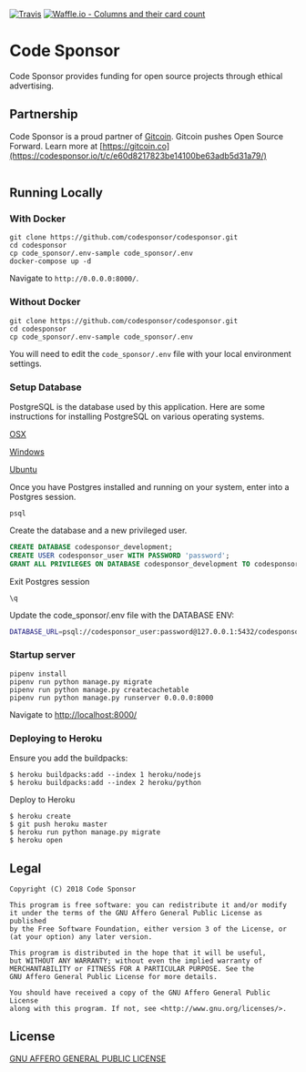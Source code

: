 [![Travis](https://img.shields.io/travis/codesponsor/codesponsor.svg)]()
[![Waffle.io - Columns and their card count](https://badge.waffle.io/codesponsor/codesponsor.svg?columns=all)](https://waffle.io/codesponsor/codesponsor)


# Code Sponsor

Code Sponsor provides funding for open source projects through ethical advertising.

## Partnership

Code Sponsor is a proud partner of [Gitcoin](https://codesponsor.io/t/c/e60d8217823be14100be63adb5d31a79/).
Gitcoin pushes Open Source Forward. Learn more at [https://gitcoin.co](https://codesponsor.io/t/c/e60d8217823be14100be63adb5d31a79/)

<img src='https://codesponsor.io/t/l/e60d8217823be14100be63adb5d31a79/pixel.png' style='width:1px; height:1px;' >

## Running Locally

### With Docker

```
git clone https://github.com/codesponsor/codesponsor.git
cd codesponsor
cp code_sponsor/.env-sample code_sponsor/.env
docker-compose up -d
```
Navigate to `http://0.0.0.0:8000/`.

### Without Docker

```
git clone https://github.com/codesponsor/codesponsor.git
cd codesponsor
cp code_sponsor/.env-sample code_sponsor/.env

```

You will need to edit the `code_sponsor/.env` file with your local environment settings.

### Setup Database

PostgreSQL is the database used by this application. Here are some instructions for installing PostgreSQL on various operating systems.

[OSX](https://www.moncefbelyamani.com/how-to-install-postgresql-on-a-mac-with-homebrew-and-lunchy/)

[Windows](http://www.postgresqltutorial.com/install-postgresql/)

[Ubuntu](https://www.digitalocean.com/community/tutorials/how-to-install-and-use-postgresql-on-ubuntu-16-04)

Once you have Postgres installed and running on your system, enter into a Postgres session.
```
psql
```
Create the database and a new privileged user.
```sql
CREATE DATABASE codesponsor_development;
CREATE USER codesponsor_user WITH PASSWORD 'password';
GRANT ALL PRIVILEGES ON DATABASE codesponsor_development TO codesponsor_user;
```
Exit Postgres session
```
\q
```
Update the code_sponsor/.env file with the DATABASE ENV:

```bash
DATABASE_URL=psql://codesponsor_user:password@127.0.0.1:5432/codesponsor_development
```


### Startup server


```
pipenv install
pipenv run python manage.py migrate
pipenv run python manage.py createcachetable
pipenv run python manage.py runserver 0.0.0.0:8000
```

Navigate to [http://localhost:8000/](http://localhost:8000/)


### Deploying to Heroku

Ensure you add the buildpacks:

    $ heroku buildpacks:add --index 1 heroku/nodejs
    $ heroku buildpacks:add --index 2 heroku/python

Deploy to Heroku

    $ heroku create
    $ git push heroku master
    $ heroku run python manage.py migrate
    $ heroku open

## Legal

```
Copyright (C) 2018 Code Sponsor

This program is free software: you can redistribute it and/or modify
it under the terms of the GNU Affero General Public License as published
by the Free Software Foundation, either version 3 of the License, or
(at your option) any later version.

This program is distributed in the hope that it will be useful,
but WITHOUT ANY WARRANTY; without even the implied warranty of
MERCHANTABILITY or FITNESS FOR A PARTICULAR PURPOSE. See the
GNU Affero General Public License for more details.

You should have received a copy of the GNU Affero General Public License
along with this program. If not, see <http://www.gnu.org/licenses/>.
```

## License
[GNU AFFERO GENERAL PUBLIC LICENSE](./LICENSE)

<!-- Google Analytics -->
<img src='https://ga-beacon.appspot.com/UA-102162972-4/codesponsor/codesponsor' style='width:1px; height:1px;' >
